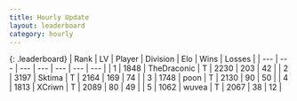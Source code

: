 ```yaml
---
title: Hourly Update
layout: leaderboard
category: hourly
---
```


{: .leaderboard}
| Rank | LV | Player | Division | Elo | Wins | Losses |
| --- | --- | --- | --- | --- | --- | --- |
| <span data-change="0">1</span> | 1848 | <span title="ID: 544310">TheDraconic</span> | T | <span data-change="0">2230</span> | <span data-change="0">203</span> | <span data-change="0">42</span> |
| <span data-change="0">2</span> | 3197 | <span title="ID: 353063">Sktima</span> | T | <span data-change="0">2164</span> | <span data-change="0">169</span> | <span data-change="0">74</span> |
| <span data-change="0">3</span> | 1748 | <span title="ID: 540690">poon</span> | T | <span data-change="0">2130</span> | <span data-change="0">90</span> | <span data-change="0">50</span> |
| <span data-change="0">4</span> | 1813 | <span title="ID: 448883">XCriwn</span> | T | <span data-change="0">2089</span> | <span data-change="0">80</span> | <span data-change="0">49</span> |
| <span data-change="0">5</span> | 1062 | <span title="ID: 740957">wuvea</span> | T | <span data-change="0">2067</span> | <span data-change="0">38</span> | <span data-change="0">12</span> |